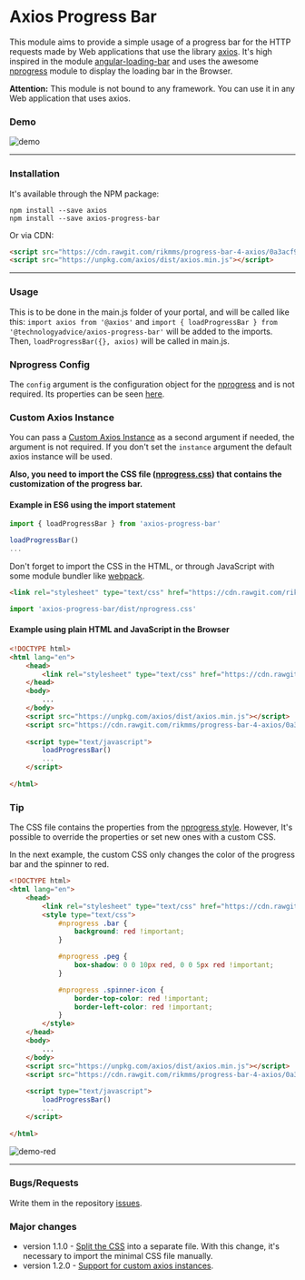 # Axios Progress Bar

This module aims to provide a simple usage of a progress bar for the HTTP requests made by Web applications that use the library [axios](https://www.npmjs.com/package/axios). It's high inspired in the module [angular-loading-bar](https://www.npmjs.com/package/angular-loading-bar) and uses the awesome [nprogress](https://www.npmjs.com/package/nprogress) module to display the loading bar in the Browser.

**Attention:** This module is not bound to any framework. You can use it in any Web application that uses axios.

### Demo
![demo](https://raw.githubusercontent.com/rikmms/progress-bar-4-axios/master/demo_axios_progress_bar.gif)

---

### Installation
It's available through the NPM package:

    npm install --save axios
    npm install --save axios-progress-bar

Or via CDN:
```html
<script src="https://cdn.rawgit.com/rikmms/progress-bar-4-axios/0a3acf92/dist/index.js"></script>
<script src="https://unpkg.com/axios/dist/axios.min.js"></script>
````

---

### Usage
This is to be done in the main.js folder of your portal, and will be called like this: 
`import axios from '@axios'` and 
`import { loadProgressBar } from '@technologyadvice/axios-progress-bar'` 
will be added to the imports. Then, `loadProgressBar({}, axios)` will be called in main.js.

### Nprogress Config
The `config` argument is the configuration object for the [nprogress](https://www.npmjs.com/package/nprogress) and is not required. Its properties can be seen [here](https://www.npmjs.com/package/nprogress#configuration).

### Custom Axios Instance
You can pass a [Custom Axios Instance](https://github.com/axios/axios#custom-instance-defaults) as a second argument if needed, the argument is not required. If you don't set the `instance` argument the default axios instance will be used.




__Also, you need to import the CSS file ([nprogress.css](https://cdn.rawgit.com/rikmms/progress-bar-4-axios/0a3acf92/dist/nprogress.css)) that contains the customization of the progress bar.__


#### Example in ES6 using the import statement
```js
import { loadProgressBar } from 'axios-progress-bar'

loadProgressBar()
...
````
Don't forget to import the CSS in the HTML, or through JavaScript with some module bundler like [webpack](https://webpack.js.org/guides/asset-management/#loading-css).
```html
<link rel="stylesheet" type="text/css" href="https://cdn.rawgit.com/rikmms/progress-bar-4-axios/0a3acf92/dist/nprogress.css" />
```
```js
import 'axios-progress-bar/dist/nprogress.css'
```

#### Example using plain HTML and JavaScript in the Browser
```html
<!DOCTYPE html>
<html lang="en">
    <head>
        <link rel="stylesheet" type="text/css" href="https://cdn.rawgit.com/rikmms/progress-bar-4-axios/0a3acf92/dist/nprogress.css" />
    </head>
    <body>
        ...
    </body>
    <script src="https://unpkg.com/axios/dist/axios.min.js"></script>
    <script src="https://cdn.rawgit.com/rikmms/progress-bar-4-axios/0a3acf92/dist/index.js"></script>
    
    <script type="text/javascript">
        loadProgressBar()
        ...
    </script>
    
</html>
```

### Tip
The CSS file contains the properties from the [nprogress style](https://github.com/rstacruz/nprogress/blob/master/nprogress.css). However, It's possible to override the properties or set new ones with a custom CSS.

In the next example, the custom CSS only changes the color of the progress bar and the spinner to red.
```html
<!DOCTYPE html>
<html lang="en">
    <head>
        <link rel="stylesheet" type="text/css" href="https://cdn.rawgit.com/rikmms/progress-bar-4-axios/0a3acf92/dist/nprogress.css" />
        <style type="text/css">
            #nprogress .bar {
                background: red !important;
            }

            #nprogress .peg {
                box-shadow: 0 0 10px red, 0 0 5px red !important;
            }

            #nprogress .spinner-icon {
                border-top-color: red !important;
                border-left-color: red !important;
            }
        </style>
    </head>
    <body>
        ...
    </body>
    <script src="https://unpkg.com/axios/dist/axios.min.js"></script>
    <script src="https://cdn.rawgit.com/rikmms/progress-bar-4-axios/0a3acf92/dist/index.js"></script>
    
    <script type="text/javascript">
        loadProgressBar()
        ...
    </script>
    
</html>
```
![demo-red](https://raw.githubusercontent.com/rikmms/progress-bar-4-axios/master/demo_axios_progress_bar_red.gif)

---

### Bugs/Requests
Write them in the repository [issues](https://github.com/rikmms/progress-bar-4-axios/issues).

### Major changes
- version 1.1.0 - [Split the CSS](https://webpack.js.org/guides/production/#split-css) into a separate file. With this change, it's necessary to import the minimal CSS file manually.
- version 1.2.0 - [Support for custom axios instances](https://github.com/rikmms/progress-bar-4-axios/issues/5).
